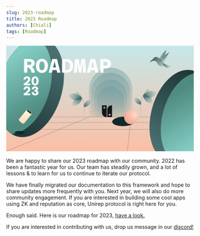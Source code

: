 ```yaml
---
slug: 2023-roadmap
title: 2023 Roadmap
authors: [Chiali]
tags: [Roadmap]
---
```

![](../static/img/roadmap.png)

We are happy to share our 2023 roadmap with our community. 2022 has been a fantastic year for us. Our team has steadily grown, and a lot of lessons & to learn for us to continue to iterate our protocol. 

We have finally migrated our documentation to this framework and hope to share updates more frequently with you. Next year, we will also do more community engagement. If you are interested in building some cool apps using ZK and reputation as core, Unirep protocol is right here for you.

Enough said. Here is our roadmap for 2023, [have a look.](https://pse-team.notion.site/UniRep-Roadmap-2023-a7a1aa6a66134d12b97b022c45cbdd81)

If you are interested in contributing with us, drop us message in our [discord!](https://discord.gg/UmS33GXkD2)
